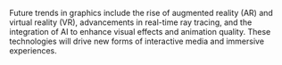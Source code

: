 Future trends in graphics include the rise of augmented reality (AR) and virtual reality (VR), advancements in real-time ray tracing, and the integration of AI to enhance visual effects and animation quality. These technologies will drive new forms of interactive media and immersive experiences.